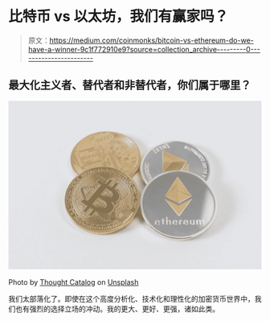 # 比特币 vs 以太坊，我们有赢家吗？

> 原文：<https://medium.com/coinmonks/bitcoin-vs-ethereum-do-we-have-a-winner-9c1f772910e9?source=collection_archive---------0----------------------->

## 最大化主义者、替代者和非替代者，你们属于哪里？

![](img/73081cede1b3c2bd5f5ee3eb556cbf16.png)

Photo by [Thought Catalog](https://unsplash.com/@thoughtcatalog?utm_source=unsplash&utm_medium=referral&utm_content=creditCopyText) on [Unsplash](https://unsplash.com/s/photos/bitcoin-ethereum?utm_source=unsplash&utm_medium=referral&utm_content=creditCopyText)

我们太部落化了。即使在这个高度分析化、技术化和理性化的加密货币世界中，我们也有强烈的选择立场的冲动。我的更大、更好、更强，诸如此类。